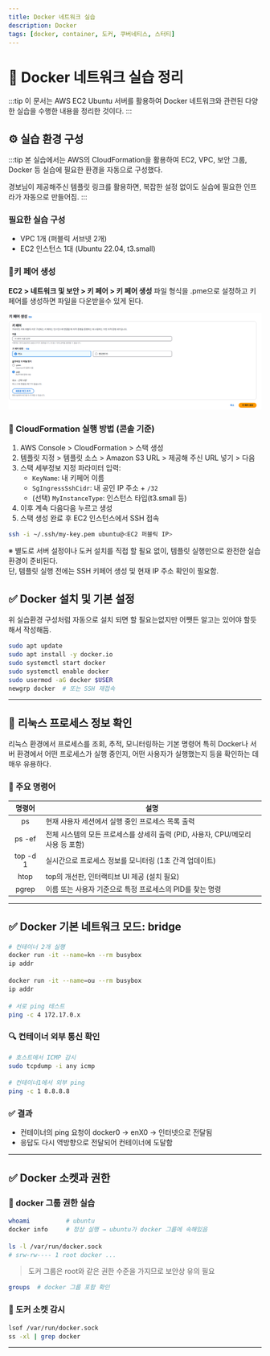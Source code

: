 ```yaml
---
title: Docker 네트워크 실습
description: Docker
tags: [docker, container, 도커, 쿠버네티스, 스터티]
---
```


# 🐳 Docker 네트워크 실습 정리

:::tip
이 문서는 AWS EC2 Ubuntu 서버를 활용하여 Docker 네트워크와 관련된 다양한 실습을 수행한 내용을 정리한 것이다.
:::

## ⚙️ 실습 환경 구성

:::tip
본 실습에서는 AWS의 CloudFormation을 활용하여 EC2, VPC, 보안 그룹, Docker 등 실습에 필요한 환경을 자동으로 구성했다.

경보님이 제공해주신 템플릿 링크를 활용하면, 복잡한 설정 없이도 실습에 필요한 인프라가 자동으로 만들어짐.
:::

### 필요한 실습 구성

- VPC 1개 (퍼블릭 서브넷 2개)
- EC2 인스턴스 1대 (Ubuntu 22.04, t3.small)

### 🔐키 페어 생성

**EC2 > 네트워크 및 보안 > 키 페어 > 키 페어 생성**
파일 형식을 .pme으로 설정하고 키페어를 생성하면 파일을 다운받을수 있게 된다.

![키페어 생성 화면](./img/image.png)

### 🧾 CloudFormation 실행 방법 (콘솔 기준)

1. AWS Console > CloudFormation > 스택 생성
2. 템플릿 지정 > 템플릿 소스 > Amazon S3 URL > 제공해 주신 URL 넣기 > 다음
3. 스택 세부정보 지정 파라미터 입력:
   - `KeyName`: 내 키페어 이름
   - `SgIngressSshCidr`: 내 공인 IP 주소 + `/32`
   - (선택) `MyInstanceType`: 인스턴스 타입(t3.small 등)
4. 이후 계속 다음다음 누르고 생성
5. 스택 생성 완료 후 EC2 인스턴스에서 SSH 접속

```bash
ssh -i ~/.ssh/my-key.pem ubuntu@<EC2 퍼블릭 IP>
```

※ 별도로 서버 설정이나 도커 설치를 직접 할 필요 없이, 템플릿 실행만으로 완전한 실습 환경이 준비된다.  
단, 템플릿 실행 전에는 SSH 키페어 생성 및 현재 IP 주소 확인이 필요함.

## ✅ Docker 설치 및 기본 설정

위 실습환경 구성처럼 자동으로 설치 되면 할 필요는없지만 어쨋든 알고는 있어야 할듯해서 작성해둠.

```bash
sudo apt update
sudo apt install -y docker.io
sudo systemctl start docker
sudo systemctl enable docker
sudo usermod -aG docker $USER
newgrp docker  # 또는 SSH 재접속
```

---

## 🧠 리눅스 프로세스 정보 확인

리눅스 환경에서 프로세스를 조회, 추적, 모니터링하는 기본 명령어 특히 Docker나 서버 환경에서 어떤 프로세스가 실행 중인지, 어떤 사용자가 실행했는지 등을 확인하는 데 매우 유용하다.

### 📌 주요 명령어

|  명령어  | 설명                                                                             |
| :------: | -------------------------------------------------------------------------------- |
|    ps    | 현재 사용자 세션에서 실행 중인 프로세스 목록 출력                                |
|  ps -ef  | 전체 시스템의 모든 프로세스를 상세히 출력 (PID, 사용자, CPU/메모리 사용 등 포함) |
| top -d 1 | 실시간으로 프로세스 정보를 모니터링 (1초 간격 업데이트)                          |
|   htop   | top의 개선판, 인터랙티브 UI 제공 (설치 필요)                                     |
|  pgrep   | 이름 또는 사용자 기준으로 특정 프로세스의 PID를 찾는 명령                        |

---

## ✅ Docker 기본 네트워크 모드: bridge

```bash
# 컨테이너 2개 실행
docker run -it --name=kn --rm busybox
ip addr

docker run -it --name=ou --rm busybox
ip addr

# 서로 ping 테스트
ping -c 4 172.17.0.x
```

### 🔍 컨테이너 외부 통신 확인

```bash
# 호스트에서 ICMP 감시
sudo tcpdump -i any icmp

# 컨테이너1에서 외부 ping
ping -c 1 8.8.8.8
```

### ✅ 결과

- 컨테이너의 ping 요청이 docker0 → enX0 → 인터넷으로 전달됨
- 응답도 다시 역방향으로 전달되어 컨테이너에 도달함

---

## ✅ Docker 소켓과 권한

### 🔐 docker 그룹 권한 실습

```bash
whoami          # ubuntu
docker info     # 정상 실행 → ubuntu가 docker 그룹에 속해있음

ls -l /var/run/docker.sock
# srw-rw---- 1 root docker ...
```

> 도커 그룹은 root와 같은 권한 수준을 가지므로 보안상 유의 필요

```bash
groups  # docker 그룹 포함 확인
```

### 🧪 도커 소켓 감시

```bash
lsof /var/run/docker.sock
ss -xl | grep docker
```

---
